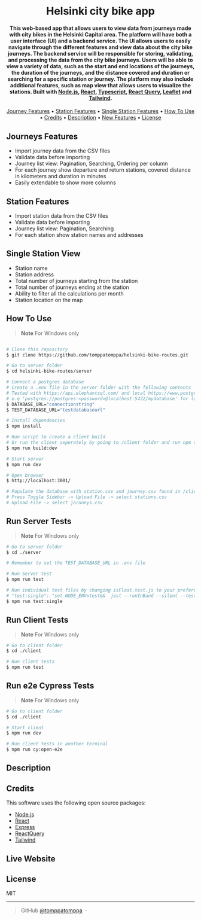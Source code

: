 <h1 align="center">
  <br>
  Helsinki city bike app
  <br>
</h1>

<h4 align="center">This web-based app that allows users to view data from journeys made with city bikes in the Helsinki Capital area. The platform will have both a user interface (UI) and a backend service. The UI allows users to easily navigate through the different features and view data about the city bike journeys. The backend service will be responsible for storing, validating, and processing the data from the city bike journeys. Users will be able to view a variety of data, such as the start and end locations of the journeys, the duration of the journeys, and the distance covered and duration or searching for a specific station or journey. The platform may also include additional features, such as map view that allows users to visualize the stations. Built with <a href="https://nodejs.org/en" target="_blank">Node.js</a>, <a href="https://react.dev/" target="_blank">React</a>, <a href="https://www.typescriptlang.org/" target="_blank">Typescript</a>, <a href="https://tanstack.com/" target="_blank">React Query</a>, <a href="https://leafletjs.com/" target="_blank">Leaflet</a> and <a href="https://tailwindcss.com/" target="_blank">Tailwind</a>.</h4>

<p align="center">
  <a href="#journey-features">Journey Features</a> •
  <a href="#station-features">Station Features</a> •
  <a href="#single-station-features">Single Station Features</a> •
  <a href="#how-to-use">How To Use</a> •
  <a href="#credits">Credits</a> •
  <a href="#description">Description</a> •
  <a href="#features">New Features</a> •
  <a href="#license">License</a>
</p>

## Journeys Features

- Import journey data from the CSV files
- Validate data before importing
- Journey list view: Pagination, Searching, Ordering per column
- For each journey show departure and return stations, covered distance in kilometers and duration in minutes
- Easily extendable to show more columns

## Station Features

- Import station data from the CSV files
- Validate data before importing
- Journey list view: Pagination, Searching
- For each station show station names and addresses

## Single Station View

- Station name
- Station address
- Total number of journeys starting from the station
- Total number of journeys ending at the station
- Ability to filter all the calculations per month
- Station location on the map

## How To Use

> **Note**
> For Windows only

```bash

# Clone this repository
$ git clone https://github.com/tomppatomppa/helsinki-bike-routes.git

# Go to server folder
$ cd helsinki-bike-routes/server

# Connect a postgres database
# Create a .env file in the server folder with the following contents
# Tested with https://api.elephantsql.com/ and local https://www.postgresql.org/
# e.g 'postgres://postgres:<password>@localhost:5432/mydatabase' for local database connection
$ DATABASE_URL="connectionstring"
$ TEST_DATABASE_URL="testdatabaseurl"

# Install dependencies
$ npm install

# Run script to create a client build
# Or run the client seperately by going to /client folder and run npm start
$ npm run build:dev

# Start server
$ npm run dev

# Open browser
$ http://localhost:3001/

# Populate the database with station.csv and journey.csv found in /client/data folder
# Press Toggle Sidebar -> Upload File -> select stations.csv
# Upload File -> select joruneys.csv
```

## Run Server Tests

> **Note**
> For Windows only

```bash
# Go to server folder
$ cd ./server

# Remember to set the TEST_DATABASE_URL in .env file

# Run Server test
$ npm run test

# Run individual test files by changing isFloat.test.js to your preferred test file
# "test:single": "set NODE_ENV=test&&  jest --runInBand --silent --testPathPattern=isFloat.test.js",
$ npm run test:single

```

## Run Client Tests

> **Note**
> For Windows only

```bash
# Go to client folder
$ cd ./client

# Run client tests
$ npm run test

```

## Run e2e Cypress Tests

> **Note**
> For Windows only

```bash
# Go to client folder
$ cd ./client

# Start client
$ npm run dev

# Run client tests in another terminal
$ npm run cy:open-e2e

```

## Description

## Credits

This software uses the following open source packages:

- [Node.js](https://nodejs.org/en)
- [React](https://react.dev/)
- [Express](https://expressjs.com/)
- [ReactQuery](https://tanstack.com/)
- [Tailwind](https://tailwindcss.com/)

## Live Website

## License

MIT

---

> GitHub [@tomppatomppa](https://github.com/tomppatomppa) &nbsp;&middot;&nbsp;
